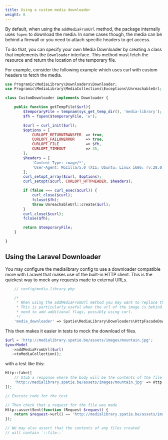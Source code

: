 ```yaml
---
title: Using a custom media downloader
weight: 6
---
```


By default, when using the `addMediaFromUrl` method, the package internally uses `fopen` to download the media. In some cases though, the media can be behind a firewall or you need to attach specific headers to get access.

To do that, you can specify your own Media Downloader by creating a class that implements the `Downloader` interface. This method must fetch the resource and return the location of the temporary file.

For example, consider the following example which uses curl with custom headers to fetch the media.

```php
use Programic\MediaLibrary\Downloaders\Downloader;
use Programic\MediaLibrary\MediaCollections\Exceptions\UnreachableUrl;

class CustomDownloader implements Downloader {

    public function getTempFile($url){
        $temporaryFile = tempnam(sys_get_temp_dir(), 'media-library');
        $fh = fopen($temporaryFile, 'w');

        $curl = curl_init($url);
        $options = [
            CURLOPT_RETURNTRANSFER  => true,
            CURLOPT_FAILONERROR     => true,
            CURLOPT_FILE            => $fh,
            CURLOPT_TIMEOUT         => 35,
        ];
        $headers = [
            'Content-Type: image/*',
            'User-Agent: Mozilla/5.0 (X11; Ubuntu; Linux i686; rv:28.0) Gecko/20100101 Firefox/28.0',
        ];
        curl_setopt_array($curl, $options);
        curl_setopt($curl, CURLOPT_HTTPHEADER, $headers);

        if (false === curl_exec($curl)) {
            curl_close($curl);
            fclose($fh);
            throw UnreachableUrl::create($url);
        }
        curl_close($curl);
        fclose($fh);

        return $temporaryFile;
    }

}
```

## Using the Laravel Downloader

You may configure the medialibrary config to use a downloader compatible more
with Laravel that makes use of the built-in HTTP client. This is the quickest way
to mock any requests made to external URLs.

```php
    // config/media-library.php

    /*
     * When using the addMediaFromUrl method you may want to replace the default downloader.
     * This is particularly useful when the url of the image is behind a firewall and
     * need to add additional flags, possibly using curl.
     */
    'media_downloader' => Spatie\MediaLibrary\Downloaders\HttpFacadeDownloader::class,
```

This then makes it easier in tests to mock the download of files.

```php
$url = 'http://medialibrary.spatie.be/assets/images/mountain.jpg';
$yourModel
   ->addMediaFromUrl($url)
   ->toMediaCollection();
```

with a test like this:

```php
Http::fake([
    // Stub a response where the body will be the contents of the file
    'http://medialibrary.spatie.be/assets/images/mountain.jpg' => Http::response('::file::'),
]);

// Execute code for the test

// Then check that a request for the file was made
Http::assertSent(function (Request $request) {
    return $request->url() == 'http://medialibrary.spatie.be/assets/images/mountain.jpg';
});

// We may also assert that the contents of any files created
// will contain `::file::`
```
